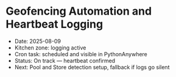 # Geofencing Automation and Heartbeat Logging

- Date: 2025-08-09
- Kitchen zone: logging active
- Cron task: scheduled and visible in PythonAnywhere
- Status: On track — heartbeat confirmed
- Next: Pool and Store detection setup, fallback if logs go silent
